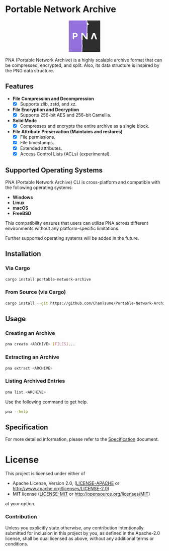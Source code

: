 # Portable Network Archive

<div align="center">
  <img src="./icon.svg" alt="PNA" width="100"/>
</div>

PNA (Portable Network Archive) is a highly scalable archive format that can be compressed, encrypted, and split.
Also, its data structure is inspired by the PNG data structure.

## Features

- **File Compression and Decompression**
  - [x] Supports zlib, zstd, and xz.

- **File Encryption and Decryption**
  - [x] Supports 256-bit AES and 256-bit Camellia.

- **Solid Mode**
  - [x] Compresses and encrypts the entire archive as a single block.

- **File Attribute Preservation (Maintains and restores)**
  - [x] File permissions.
  - [x] File timestamps.
  - [x] Extended attributes.
  - [x] Access Control Lists (ACLs) (experimental).

## Supported Operating Systems

PNA (Portable Network Archive) CLI is cross-platform and compatible with the following operating systems:

- **Windows**
- **Linux**
- **macOS**
- **FreeBSD**

This compatibility ensures that users can utilize PNA across different environments without any platform-specific limitations.

Further supported operating systems will be added in the future.

## Installation

### Via Cargo

```sh
cargo install portable-network-archive
```

### From Source (via Cargo)

```sh
cargo install --git https://github.com/ChanTsune/Portable-Network-Archive.git portable-network-archive
```

## Usage

### Creating an Archive

```sh
pna create <ARCHIVE> [FILES]...
```

### Extracting an Archive

```sh
pna extract <ARCHIVE>
```

### Listing Archived Entries

```sh
pna list <ARCHIVE>
```

Use the following command to get help.

```sh
pna --help
```

## Specification

For more detailed information, please refer to the [Specification](https://portable-network-archive.github.io/Portable-Network-Archive-Specification/) document.

# License

This project is licensed under either of

* Apache License, Version 2.0, ([LICENSE-APACHE](./LICENSE-APACHE) or
http://www.apache.org/licenses/LICENSE-2.0)
* MIT license ([LICENSE-MIT](./LICENSE-MIT) or
http://opensource.org/licenses/MIT)

at your option.

### Contribution

Unless you explicitly state otherwise, any contribution intentionally submitted
for inclusion in this project by you, as defined in the Apache-2.0 license,
shall be dual licensed as above, without any additional terms or conditions.
